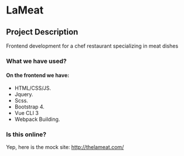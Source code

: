 # LaMeat

## Project Description

Frontend development for a chef restaurant specializing in meat dishes


### What we have used? 

#### On the frontend we have:
* HTML/CSS/JS.
* Jquery.
* Scss.
* Bootstrap 4.
* Vue CLI 3 
* Webpack Building.


### Is this online?

Yep, here is the mock site: http://thelameat.com/


